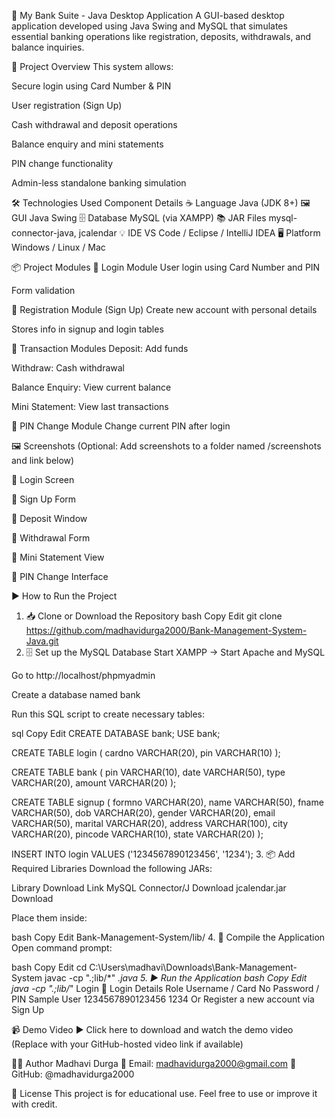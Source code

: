 🏦 My Bank Suite - Java Desktop Application
A GUI-based desktop application developed using Java Swing and MySQL that simulates essential banking operations like registration, deposits, withdrawals, and balance inquiries.

🚀 Project Overview
This system allows:

Secure login using Card Number & PIN

User registration (Sign Up)

Cash withdrawal and deposit operations

Balance enquiry and mini statements

PIN change functionality

Admin-less standalone banking simulation

🛠️ Technologies Used
Component	Details
☕ Language	Java (JDK 8+)
🖼️ GUI	Java Swing
🗄️ Database	MySQL (via XAMPP)
📚 JAR Files	mysql-connector-java, jcalendar
💡 IDE	VS Code / Eclipse / IntelliJ IDEA
🖥️ Platform	Windows / Linux / Mac

📦 Project Modules
🔐 Login Module
User login using Card Number and PIN

Form validation

📝 Registration Module (Sign Up)
Create new account with personal details

Stores info in signup and login tables

💸 Transaction Modules
Deposit: Add funds

Withdraw: Cash withdrawal

Balance Enquiry: View current balance

Mini Statement: View last transactions

🔁 PIN Change Module
Change current PIN after login

🖼️ Screenshots
(Optional: Add screenshots to a folder named /screenshots and link below)

🔹 Login Screen

🔹 Sign Up Form

🔹 Deposit Window

🔹 Withdrawal Form

🔹 Mini Statement View

🔹 PIN Change Interface

▶️ How to Run the Project
1. 📥 Clone or Download the Repository
bash
Copy
Edit
git clone https://github.com/madhavidurga2000/Bank-Management-System-Java.git
2. 🗄️ Set up the MySQL Database
Start XAMPP → Start Apache and MySQL

Go to http://localhost/phpmyadmin

Create a database named bank

Run this SQL script to create necessary tables:

sql
Copy
Edit
CREATE DATABASE bank;
USE bank;

CREATE TABLE login (
  cardno VARCHAR(20),
  pin VARCHAR(10)
);

CREATE TABLE bank (
  pin VARCHAR(10),
  date VARCHAR(50),
  type VARCHAR(20),
  amount VARCHAR(20)
);

CREATE TABLE signup (
  formno VARCHAR(20),
  name VARCHAR(50),
  fname VARCHAR(50),
  dob VARCHAR(20),
  gender VARCHAR(20),
  email VARCHAR(50),
  marital VARCHAR(20),
  address VARCHAR(100),
  city VARCHAR(20),
  pincode VARCHAR(10),
  state VARCHAR(20)
);

INSERT INTO login VALUES ('1234567890123456', '1234');
3. 📦 Add Required Libraries
Download the following JARs:

Library	Download Link
MySQL Connector/J	Download
jcalendar.jar	Download

Place them inside:

bash
Copy
Edit
Bank-Management-System/lib/
4. 🧪 Compile the Application
Open command prompt:

bash
Copy
Edit
cd C:\Users\madhavi\Downloads\Bank-Management-System
javac -cp ".;lib/*" *.java
5. ▶️ Run the Application
bash
Copy
Edit
java -cp ".;lib/*" Login
🔑 Login Details
Role	Username / Card No	Password / PIN
Sample User	1234567890123456	1234
Or	Register a new account	via Sign Up

📹 Demo Video
▶️ Click here to download and watch the demo video
(Replace with your GitHub-hosted video link if available)

👩‍💻 Author
Madhavi Durga
📧 Email: madhavidurga2000@gmail.com
🔗 GitHub: @madhavidurga2000

📄 License
This project is for educational use. Feel free to use or improve it with credit.

